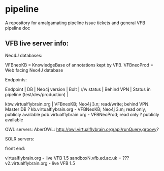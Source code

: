 # pipeline
A repository for amalgamating pipeline issue tickets and general VFB pipeline doc

## VFB live server info:

Neo4J databases:

VFBneoKB = KnowledgeBase of annotations kept by VFB.
VFBneoProd = Web facing Neo4J database

Endpoints: 

 Endpoint | DB | Neo4j version | Bolt | r/w status | Behind VPN | Status in pipeline (test/dev/production) |
 
 kbw.virtualflybrain.org | VFBneoKB; Neo4j 3.n; read/write; behind VPN.  Master DB ?
kb.virtualflybrain.org   - VFBNeoKB; Neo4j 3.m; read only, publicly available
pdb.virtualflybrain.org  - VFBNeoProd;  read only ?  publicly available


OWL servers:
AberOWL: 
http://owl.virtualflybrain.org/api/runQuery.groovy?

SOLR servers:

front end:

virtualflybrain.org - live VFB 1.5
sandboxN.vfb.ed.ac.uk  = ???
v2.virtualflybrain.org - live VFB 1.5


